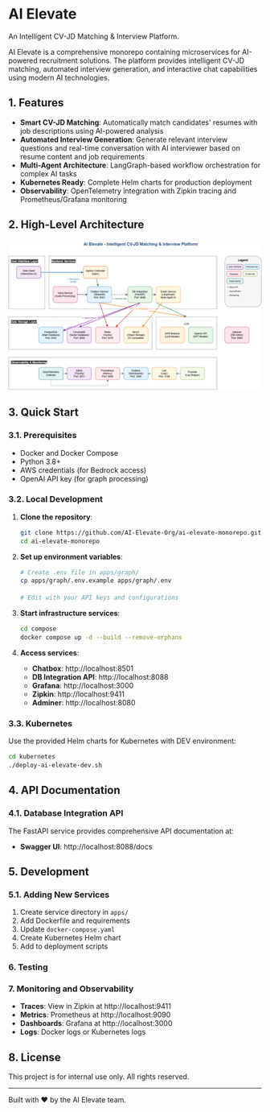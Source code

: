 # AI Elevate

An Intelligent CV-JD Matching & Interview Platform.

AI Elevate is a comprehensive monorepo containing microservices for AI-powered recruitment solutions. The platform provides intelligent CV-JD matching, automated interview generation, and interactive chat capabilities using modern AI technologies.

## 1. Features

- **Smart CV-JD Matching**: Automatically match candidates' resumes with job descriptions using AI-powered analysis
- **Automated Interview Generation**: Generate relevant interview questions and real-time conversation with AI interviewer based on resume content and job requirements
- **Multi-Agent Architecture**: LangGraph-based workflow orchestration for complex AI tasks
- **Kubernetes Ready**: Complete Helm charts for production deployment
- **Observability**: OpenTelemetry integration with Zipkin tracing and Prometheus/Grafana monitoring

## 2. High-Level Architecture

![docs/architecture/ai-elevate-architecture.png](docs/architecture/ai-elevate-architecture.png)

## 3. Quick Start

### 3.1. Prerequisites

- Docker and Docker Compose
- Python 3.8+
- AWS credentials (for Bedrock access)
- OpenAI API key (for graph processing)

### 3.2. Local Development

1. **Clone the repository**:
   ```bash
   git clone https://github.com/AI-Elevate-Org/ai-elevate-monorepo.git
   cd ai-elevate-monorepo
   ```

2. **Set up environment variables**:
   ```bash
   # Create .env file in apps/graph/
   cp apps/graph/.env.example apps/graph/.env

   # Edit with your API keys and configurations
   ```

3. **Start infrastructure services**:
   ```bash
   cd compose
   docker compose up -d --build --remove-orphans
   ```

4. **Access services**:
   - **Chatbox**: http://localhost:8501
   - **DB Integration API**: http://localhost:8088
   - **Grafana**: http://localhost:3000
   - **Zipkin**: http://localhost:9411
   - **Adminer**: http://localhost:8080

### 3.3. Kubernetes

Use the provided Helm charts for Kubernetes with DEV environment:

```bash
cd kubernetes
./deploy-ai-elevate-dev.sh
```

## 4. API Documentation

### 4.1. Database Integration API

The FastAPI service provides comprehensive API documentation at:
- **Swagger UI**: http://localhost:8088/docs

## 5. Development

### 5.1. Adding New Services

1. Create service directory in `apps/`
2. Add Dockerfile and requirements
3. Update `docker-compose.yaml`
4. Create Kubernetes Helm chart
5. Add to deployment scripts

### 6. Testing

### 7. Monitoring and Observability

- **Traces**: View in Zipkin at http://localhost:9411
- **Metrics**: Prometheus at http://localhost:9090
- **Dashboards**: Grafana at http://localhost:3000
- **Logs**: Docker logs or Kubernetes logs

## 8. License

This project is for internal use only. All rights reserved.

---

Built with ❤️ by the AI Elevate team.
